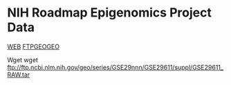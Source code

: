 # NIH Roadmap Epigenomics Project Data

[WEB](https://www.ncbi.nlm.nih.gov/geo/roadmap/epigenomics/?view=matrix) [FTP](ftp://ftp.ncbi.nlm.nih.gov/pub/geo/DATA/roadmapepigenomics/by_experiment/)[GEO](https://www.ncbi.nlm.nih.gov/geo/query/acc.cgi?acc=GSE29611)[GEO](https://www.ncbi.nlm.nih.gov/geo/browse/?view=samples&display=200&series=16256&search=bisulfite%20sequencing&zsort=date)

Wget wget ftp://ftp.ncbi.nlm.nih.gov/geo/series/GSE29nnn/GSE29611/suppl/GSE29611_RAW.tar
